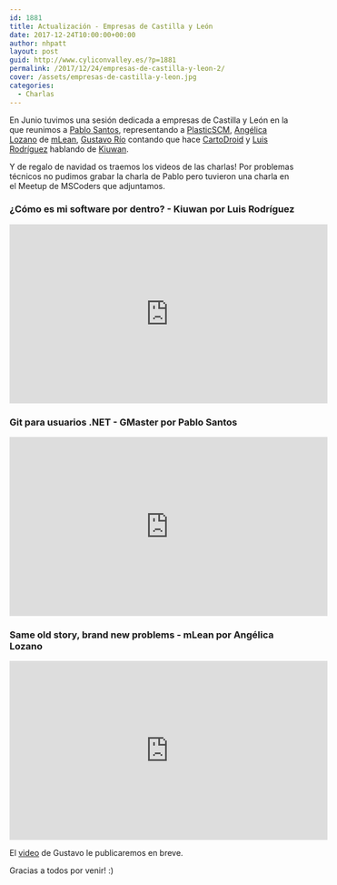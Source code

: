 ```yaml
---
id: 1881
title: Actualización - Empresas de Castilla y León
date: 2017-12-24T10:00:00+00:00
author: nhpatt
layout: post
guid: http://www.cyliconvalley.es/?p=1881
permalink: /2017/12/24/empresas-de-castilla-y-leon-2/
cover: /assets/empresas-de-castilla-y-leon.jpg
categories:
  - Charlas
---
```


En Junio tuvimos una sesión dedicada a empresas de Castilla y León en la que reunimos a <a href="https://twitter.com/psluaces?lang=en">Pablo Santos</a>, representando a <a href="https://www.plasticscm.com/" target="_blank" data-saferedirecturl="https://www.google.com/url?hl=en&q=https://www.plasticscm.com/&source=gmail&ust=1498723915177000&usg=AFQjCNGKqdmsbyZatibFlfAOR-nZ1JNebw">PlasticSCM</a>, <a href="https://twitter.com/alozalv?lang=en">Angélica Lozano</a> de <a href="https://m-lean.com/" target="_blank" data-saferedirecturl="https://www.google.com/url?hl=en&q=https://m-lean.com/&source=gmail&ust=1498723915177000&usg=AFQjCNGido6PmmsGJnbb0hruHVPgKVBZDw">mLean</a>, 
<a href="https://www.linkedin.com/in/gusriobr/?ppe=1">Gustavo Río</a> contando que hace <a href="http://cartodroid.com/es/" target="_blank" data-saferedirecturl="https://www.google.com/url?hl=en&q=http://cartodroid.com/es/&source=gmail&ust=1498723915177000&usg=AFQjCNGfh1bryY8PePyB0YORpWYfBXrvSQ">CartoDroid</a> 
y <a href="https://www.linkedin.com/in/luis-rodr%C3%ADguez-berzosa-32887936/?ppe=1">Luis Rodríguez</a> hablando de <a href="https://www.kiuwan.com/" target="_blank" data-saferedirecturl="https://www.google.com/url?hl=en&q=https://www.kiuwan.com/&source=gmail&ust=1498723915177000&usg=AFQjCNHFWnmi9qjTri0GbngUxuQWpXGgaw">Kiuwan</a>.

Y de regalo de navidad os traemos los videos de las charlas! Por problemas técnicos no pudimos grabar la charla de Pablo pero tuvieron una charla en el Meetup de MSCoders que adjuntamos.

### ¿Cómo es mi software por dentro? - Kiuwan por Luis Rodríguez

<iframe width="560" height="315" src="https://www.youtube.com/embed/At6zd1SJ9Xo" frameborder="0" gesture="media" allow="encrypted-media" allowfullscreen></iframe>

### Git para usuarios .NET - GMaster por Pablo Santos

<iframe width="560" height="315" src="https://www.youtube.com/embed/efwwkPIYk38" frameborder="0" gesture="media" allow="encrypted-media" allowfullscreen></iframe>

### Same old story, brand new problems - mLean por Angélica Lozano

<iframe width="560" height="315" src="https://www.youtube.com/embed/Nzt0Ai4a3qA" frameborder="0" gesture="media" allow="encrypted-media" allowfullscreen></iframe>

El [video](https://youtu.be/3eOTMHCwkY8) de Gustavo le publicaremos en breve.

Gracias a todos por venir! :)
